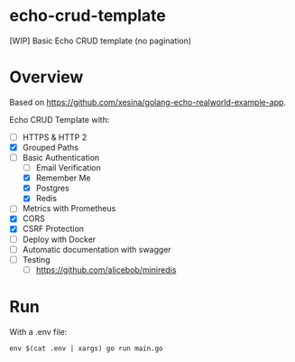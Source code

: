 # echo-crud-template

[WIP] Basic Echo CRUD template (no pagination)

# Overview

Based on https://github.com/xesina/golang-echo-realworld-example-app.

Echo CRUD Template with:

- [ ] HTTPS & HTTP 2
- [x] Grouped Paths
- [ ] Basic Authentication
  - [ ] Email Verification
  - [x] Remember Me
  - [x] Postgres
  - [x] Redis
- [ ] Metrics with Prometheus
- [x] CORS
- [x] CSRF Protection
- [ ] Deploy with Docker
- [ ] Automatic documentation with swagger
- [ ] Testing
  - [ ] https://github.com/alicebob/miniredis

# Run

With a .env file:

```
env $(cat .env | xargs) go run main.go
```

